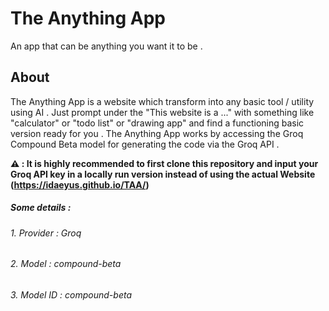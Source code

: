 # The Anything App
An app that can be anything you want it to be .

## About

The Anything App is a website which transform into any basic tool / utility using AI . Just prompt under the "This website is a ..." with something like "calculator" or "todo list" or "drawing app" and find a functioning basic version ready for you .
The Anything App works by accessing the Groq Compound Beta model for generating the code via the Groq API . 

<b>⚠️ : It is highly recommended to first clone this repository and input your Groq API key in a locally run version instead of using the actual Website (https://idaeyus.github.io/TAA/) 
##### Some details :
###### 1. Provider : Groq
###### 2. Model : compound-beta
###### 3. Model ID : <i>compound-beta</i>

